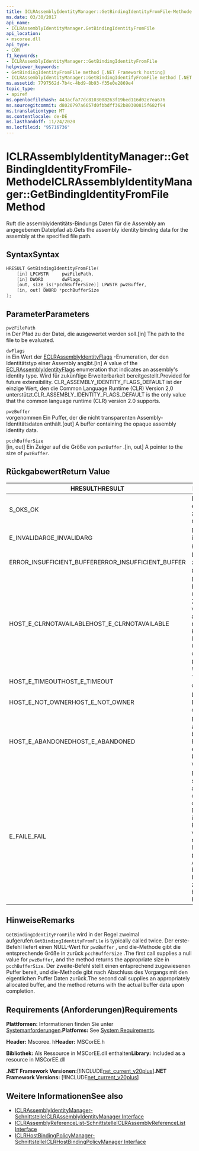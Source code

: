 ```yaml
---
title: ICLRAssemblyIdentityManager::GetBindingIdentityFromFile-Methode
ms.date: 03/30/2017
api_name:
- ICLRAssemblyIdentityManager.GetBindingIdentityFromFile
api_location:
- mscoree.dll
api_type:
- COM
f1_keywords:
- ICLRAssemblyIdentityManager::GetBindingIdentityFromFile
helpviewer_keywords:
- GetBindingIdentityFromFile method [.NET Framework hosting]
- ICLRAssemblyIdentityManager::GetBindingIdentifyFromFile method [.NET Framework hosting]
ms.assetid: 7797562d-7b4c-4bd9-8b93-f35e0e2869e4
topic_type:
- apiref
ms.openlocfilehash: 443acfa77dc8103008263f19bed116d02e7ea676
ms.sourcegitcommit: d8020797a6657d0fbbdff362b80300815f682f94
ms.translationtype: MT
ms.contentlocale: de-DE
ms.lasthandoff: 11/24/2020
ms.locfileid: "95716736"
---
```

# <a name="iclrassemblyidentitymanagergetbindingidentityfromfile-method"></a><span data-ttu-id="df282-102">ICLRAssemblyIdentityManager::GetBindingIdentityFromFile-Methode</span><span class="sxs-lookup"><span data-stu-id="df282-102">ICLRAssemblyIdentityManager::GetBindingIdentityFromFile Method</span></span>

<span data-ttu-id="df282-103">Ruft die assemblyidentitäts-Bindungs Daten für die Assembly am angegebenen Dateipfad ab.</span><span class="sxs-lookup"><span data-stu-id="df282-103">Gets the assembly identity binding data for the assembly at the specified file path.</span></span>  
  
## <a name="syntax"></a><span data-ttu-id="df282-104">Syntax</span><span class="sxs-lookup"><span data-stu-id="df282-104">Syntax</span></span>  
  
```cpp  
HRESULT GetBindingIdentityFromFile(  
    [in] LPCWSTR     pwzFilePath,  
    [in] DWORD       dwFlags,  
    [out, size_is(*pcchBufferSize)] LPWSTR pwzBuffer,  
    [in, out] DWORD *pcchBufferSize  
);  
```  
  
## <a name="parameters"></a><span data-ttu-id="df282-105">Parameter</span><span class="sxs-lookup"><span data-stu-id="df282-105">Parameters</span></span>  

 `pwzFilePath`  
 <span data-ttu-id="df282-106">in Der Pfad zu der Datei, die ausgewertet werden soll.</span><span class="sxs-lookup"><span data-stu-id="df282-106">[in] The path to the file to be evaluated.</span></span>  
  
 `dwFlags`  
 <span data-ttu-id="df282-107">in Ein Wert der [ECLRAssemblyIdentityFlags](eclrassemblyidentityflags-enumeration.md) -Enumeration, der den Identitätstyp einer Assembly angibt.</span><span class="sxs-lookup"><span data-stu-id="df282-107">[in] A value of the [ECLRAssemblyIdentityFlags](eclrassemblyidentityflags-enumeration.md) enumeration that indicates an assembly's identity type.</span></span> <span data-ttu-id="df282-108">Wird für zukünftige Erweiterbarkeit bereitgestellt.</span><span class="sxs-lookup"><span data-stu-id="df282-108">Provided for future extensibility.</span></span> <span data-ttu-id="df282-109">CLR_ASSEMBLY_IDENTITY_FLAGS_DEFAULT ist der einzige Wert, den die Common Language Runtime (CLR) Version 2,0 unterstützt.</span><span class="sxs-lookup"><span data-stu-id="df282-109">CLR_ASSEMBLY_IDENTITY_FLAGS_DEFAULT is the only value that the common language runtime (CLR) version 2.0 supports.</span></span>  
  
 `pwzBuffer`  
 <span data-ttu-id="df282-110">vorgenommen Ein Puffer, der die nicht transparenten Assembly-Identitätsdaten enthält.</span><span class="sxs-lookup"><span data-stu-id="df282-110">[out] A buffer containing the opaque assembly identity data.</span></span>  
  
 `pcchBufferSize`  
 <span data-ttu-id="df282-111">[in, out] Ein Zeiger auf die Größe von `pwzBuffer` .</span><span class="sxs-lookup"><span data-stu-id="df282-111">[in, out] A pointer to the size of `pwzBuffer`.</span></span>  
  
## <a name="return-value"></a><span data-ttu-id="df282-112">Rückgabewert</span><span class="sxs-lookup"><span data-stu-id="df282-112">Return Value</span></span>  
  
|<span data-ttu-id="df282-113">HRESULT</span><span class="sxs-lookup"><span data-stu-id="df282-113">HRESULT</span></span>|<span data-ttu-id="df282-114">BESCHREIBUNG</span><span class="sxs-lookup"><span data-stu-id="df282-114">Description</span></span>|  
|-------------|-----------------|  
|<span data-ttu-id="df282-115">S_OK</span><span class="sxs-lookup"><span data-stu-id="df282-115">S_OK</span></span>|<span data-ttu-id="df282-116">Die Methode wurde erfolgreich zurückgegeben.</span><span class="sxs-lookup"><span data-stu-id="df282-116">The method returned successfully.</span></span>|  
|<span data-ttu-id="df282-117">E_INVALIDARG</span><span class="sxs-lookup"><span data-stu-id="df282-117">E_INVALIDARG</span></span>|<span data-ttu-id="df282-118">Der angegebene `pwzFilePath` ist NULL.</span><span class="sxs-lookup"><span data-stu-id="df282-118">The supplied `pwzFilePath` is null.</span></span>|  
|<span data-ttu-id="df282-119">ERROR_INSUFFICIENT_BUFFER</span><span class="sxs-lookup"><span data-stu-id="df282-119">ERROR_INSUFFICIENT_BUFFER</span></span>|<span data-ttu-id="df282-120">Die Größe von `pwzBuffer` ist zu klein.</span><span class="sxs-lookup"><span data-stu-id="df282-120">The size of `pwzBuffer` is too small.</span></span>|  
|<span data-ttu-id="df282-121">HOST_E_CLRNOTAVAILABLE</span><span class="sxs-lookup"><span data-stu-id="df282-121">HOST_E_CLRNOTAVAILABLE</span></span>|<span data-ttu-id="df282-122">Die CLR wurde nicht in einen Prozess geladen, oder die CLR befindet sich in einem Zustand, in dem Sie verwalteten Code nicht ausführen oder den-Befehl nicht erfolgreich verarbeiten kann.</span><span class="sxs-lookup"><span data-stu-id="df282-122">The CLR has not been loaded into a process, or the CLR is in a state in which it cannot run managed code or process the call successfully.</span></span>|  
|<span data-ttu-id="df282-123">HOST_E_TIMEOUT</span><span class="sxs-lookup"><span data-stu-id="df282-123">HOST_E_TIMEOUT</span></span>|<span data-ttu-id="df282-124">Timeout des Aufrufes.</span><span class="sxs-lookup"><span data-stu-id="df282-124">The call timed out.</span></span>|  
|<span data-ttu-id="df282-125">HOST_E_NOT_OWNER</span><span class="sxs-lookup"><span data-stu-id="df282-125">HOST_E_NOT_OWNER</span></span>|<span data-ttu-id="df282-126">Der Aufrufer ist nicht Besitzer der Sperre.</span><span class="sxs-lookup"><span data-stu-id="df282-126">The caller does not own the lock.</span></span>|  
|<span data-ttu-id="df282-127">HOST_E_ABANDONED</span><span class="sxs-lookup"><span data-stu-id="df282-127">HOST_E_ABANDONED</span></span>|<span data-ttu-id="df282-128">Ein Ereignis wurde abgebrochen, während ein blockierter Thread oder eine Fiber darauf wartete.</span><span class="sxs-lookup"><span data-stu-id="df282-128">An event was canceled while a blocked thread or fiber was waiting on it.</span></span>|  
|<span data-ttu-id="df282-129">E_FAIL</span><span class="sxs-lookup"><span data-stu-id="df282-129">E_FAIL</span></span>|<span data-ttu-id="df282-130">Ein unbekannter schwerwiegender Fehler ist aufgetreten.</span><span class="sxs-lookup"><span data-stu-id="df282-130">An unknown catastrophic failure occurred.</span></span> <span data-ttu-id="df282-131">Wenn eine Methode E_FAIL zurückgibt, ist die CLR innerhalb des Prozesses nicht mehr verwendbar.</span><span class="sxs-lookup"><span data-stu-id="df282-131">If a method returns E_FAIL, the CLR is no longer usable within the process.</span></span> <span data-ttu-id="df282-132">Nachfolgende Aufrufe von Hostingmethoden geben HOST_E_CLRNOTAVAILABLE zurück.</span><span class="sxs-lookup"><span data-stu-id="df282-132">Subsequent calls to hosting methods return HOST_E_CLRNOTAVAILABLE.</span></span>|  
  
## <a name="remarks"></a><span data-ttu-id="df282-133">Hinweise</span><span class="sxs-lookup"><span data-stu-id="df282-133">Remarks</span></span>  

 <span data-ttu-id="df282-134">`GetBindingIdentityFromFile` wird in der Regel zweimal aufgerufen.</span><span class="sxs-lookup"><span data-stu-id="df282-134">`GetBindingIdentityFromFile` is typically called twice.</span></span> <span data-ttu-id="df282-135">Der erste-Befehl liefert einen NULL-Wert für `pwzBuffer` , und die-Methode gibt die entsprechende Größe in zurück `pcchBufferSize` .</span><span class="sxs-lookup"><span data-stu-id="df282-135">The first call supplies a null value for `pwzBuffer`, and the method returns the appropriate size in `pcchBufferSize`.</span></span> <span data-ttu-id="df282-136">Der zweite-Befehl stellt einen entsprechend zugewiesenen Puffer bereit, und die-Methode gibt nach Abschluss des Vorgangs mit den eigentlichen Puffer Daten zurück.</span><span class="sxs-lookup"><span data-stu-id="df282-136">The second call supplies an appropriately allocated buffer, and the method returns with the actual buffer data upon completion.</span></span>  
  
## <a name="requirements"></a><span data-ttu-id="df282-137">Requirements (Anforderungen)</span><span class="sxs-lookup"><span data-stu-id="df282-137">Requirements</span></span>  

 <span data-ttu-id="df282-138">**Plattformen:** Informationen finden Sie unter [Systemanforderungen](../../get-started/system-requirements.md).</span><span class="sxs-lookup"><span data-stu-id="df282-138">**Platforms:** See [System Requirements](../../get-started/system-requirements.md).</span></span>  
  
 <span data-ttu-id="df282-139">**Header:** Mscoree. h</span><span class="sxs-lookup"><span data-stu-id="df282-139">**Header:** MSCorEE.h</span></span>  
  
 <span data-ttu-id="df282-140">**Bibliothek:** Als Ressource in MSCorEE.dll enthalten</span><span class="sxs-lookup"><span data-stu-id="df282-140">**Library:** Included as a resource in MSCorEE.dll</span></span>  
  
 <span data-ttu-id="df282-141">**.NET Framework Versionen:**[!INCLUDE[net_current_v20plus](../../../../includes/net-current-v20plus-md.md)]</span><span class="sxs-lookup"><span data-stu-id="df282-141">**.NET Framework Versions:** [!INCLUDE[net_current_v20plus](../../../../includes/net-current-v20plus-md.md)]</span></span>  
  
## <a name="see-also"></a><span data-ttu-id="df282-142">Weitere Informationen</span><span class="sxs-lookup"><span data-stu-id="df282-142">See also</span></span>

- [<span data-ttu-id="df282-143">ICLRAssemblyIdentityManager-Schnittstelle</span><span class="sxs-lookup"><span data-stu-id="df282-143">ICLRAssemblyIdentityManager Interface</span></span>](iclrassemblyidentitymanager-interface.md)
- [<span data-ttu-id="df282-144">ICLRAssemblyReferenceList-Schnittstelle</span><span class="sxs-lookup"><span data-stu-id="df282-144">ICLRAssemblyReferenceList Interface</span></span>](iclrassemblyreferencelist-interface.md)
- [<span data-ttu-id="df282-145">ICLRHostBindingPolicyManager-Schnittstelle</span><span class="sxs-lookup"><span data-stu-id="df282-145">ICLRHostBindingPolicyManager Interface</span></span>](iclrhostbindingpolicymanager-interface.md)
